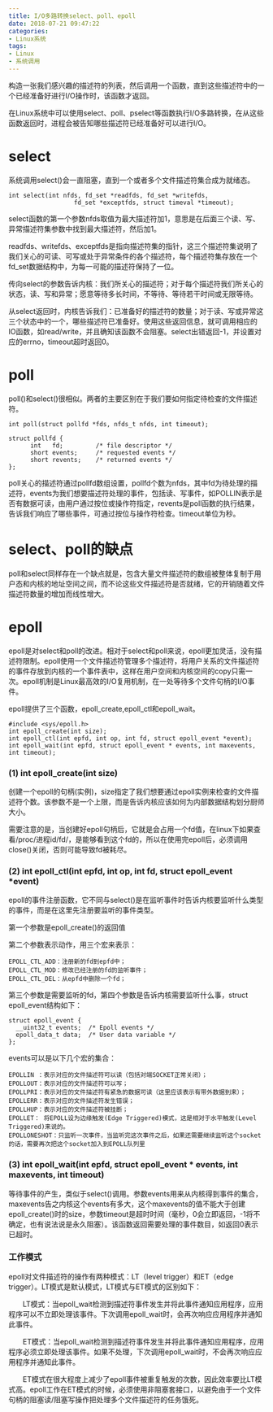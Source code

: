 ```yaml
---
title: I/O多路转换select、poll、epoll
date: 2018-07-21 09:47:22
categories: 
- Linux系统
tags:
- Linux
- 系统调用
---
```



构造一张我们感兴趣的描述符的列表，然后调用一个函数，直到这些描述符中的一个已经准备好进行I/O操作时，该函数才返回。

在Linux系统中可以使用select、poll、pselect等函数执行I/O多路转换，在从这些函数返回时，进程会被告知哪些描述符已经准备好可以进行I/O。


# select

系统调用select()会一直阻塞，直到一个或者多个文件描述符集合成为就绪态。

```
int select(int nfds, fd_set *readfds, fd_set *writefds,
                  fd_set *exceptfds, struct timeval *timeout);
```

select函数的第一个参数nfds取值为最大描述符加1，意思是在后面三个读、写、异常描述符集参数中找到最大描述符，然后加1。

readfds、writefds、exceptfds是指向描述符集的指针，这三个描述符集说明了我们关心的可读、可写或处于异常条件的各个描述符，每个描述符集存放在一个fd_set数据结构中，为每一可能的描述符保持了一位。

传向select的参数告诉内核：我们所关心的描述符；对于每个描述符我们所关心的状态，读、写和异常；愿意等待多长时间，不等待、等待若干时间或无限等待。

从select返回时，内核告诉我们：已准备好的描述符的数量；对于读、写或异常这三个状态中的一个，哪些描述符已准备好。使用这些返回信息，就可调用相应的IO函数，如read/write，并且确知该函数不会阻塞。select出错返回-1，并设置对应的errno，timeout超时返回0。


# poll

poll()和select()很相似。两者的主要区别在于我们要如何指定待检查的文件描述符。

```
int poll(struct pollfd *fds, nfds_t nfds, int timeout);

struct pollfd {
      int   fd;         /* file descriptor */
      short events;     /* requested events */
      short revents;    /* returned events */
};
```

poll关心的描述符通过pollfd数组设置，pollfd个数为nfds，其中fd为待处理的描述符，events为我们想要描述符处理的事件，包括读、写事件，如POLLIN表示是否有数据可读，由用户通过按位或操作符指定，revents是poll函数的执行结果，告诉我们响应了哪些事件，可通过按位与操作符检查。timeout单位为秒。


# select、poll的缺点
poll和select同样存在一个缺点就是，包含大量文件描述符的数组被整体复制于用户态和内核的地址空间之间，而不论这些文件描述符是否就绪，它的开销随着文件描述符数量的增加而线性增大。

# epoll

epoll是对select和poll的改进。相对于select和poll来说，epoll更加灵活，没有描述符限制。epoll使用一个文件描述符管理多个描述符，将用户关系的文件描述符的事件存放到内核的一个事件表中，这样在用户空间和内核空间的copy只需一次。epoll机制是Linux最高效的I/O复用机制，在一处等待多个文件句柄的I/O事件。

epoll提供了三个函数，epoll_create,epoll_ctl和epoll_wait。

```
#include <sys/epoll.h>
int epoll_create(int size);
int epoll_ctl(int epfd, int op, int fd, struct epoll_event *event);
int epoll_wait(int epfd, struct epoll_event * events, int maxevents, int timeout);
```

### (1) int epoll_create(int size)

创建一个epoll的句柄(实例)，size指定了我们想要通过epoll实例来检查的文件描述符个数。该参数不是一个上限，而是告诉内核应该如何为内部数据结构划分厨师大小。

需要注意的是，当创建好epoll句柄后，它就是会占用一个fd值，在linux下如果查看/proc/进程id/fd/，是能够看到这个fd的，所以在使用完epoll后，必须调用close()关闭，否则可能导致fd被耗尽。

### (2) int epoll_ctl(int epfd, int op, int fd, struct epoll_event *event)

epoll的事件注册函数，它不同与select()是在监听事件时告诉内核要监听什么类型的事件，而是在这里先注册要监听的事件类型。

第一个参数是epoll_create()的返回值

第二个参数表示动作，用三个宏来表示：

	EPOLL_CTL_ADD：注册新的fd到epfd中；
	EPOLL_CTL_MOD：修改已经注册的fd的监听事件；
	EPOLL_CTL_DEL：从epfd中删除一个fd；

第三个参数是需要监听的fd，第四个参数是告诉内核需要监听什么事，struct epoll_event结构如下：

```
struct epoll_event {
  __uint32_t events;  /* Epoll events */
  epoll_data_t data;  /* User data variable */
};
```

events可以是以下几个宏的集合：

	EPOLLIN ：表示对应的文件描述符可以读（包括对端SOCKET正常关闭）；
	EPOLLOUT：表示对应的文件描述符可以写；
	EPOLLPRI：表示对应的文件描述符有紧急的数据可读（这里应该表示有带外数据到来）；
	EPOLLERR：表示对应的文件描述符发生错误；
	EPOLLHUP：表示对应的文件描述符被挂断；
	EPOLLET： 将EPOLL设为边缘触发(Edge Triggered)模式，这是相对于水平触发(Level Triggered)来说的。
	EPOLLONESHOT：只监听一次事件，当监听完这次事件之后，如果还需要继续监听这个socket的话，需要再次把这个socket加入到EPOLL队列里
	

### (3) int epoll_wait(int epfd, struct epoll_event * events, int maxevents, int timeout)

等待事件的产生，类似于select()调用。参数events用来从内核得到事件的集合，maxevents告之内核这个events有多大，这个maxevents的值不能大于创建epoll_create()时的size，参数timeout是超时时间（毫秒，0会立即返回，-1将不确定，也有说法说是永久阻塞）。该函数返回需要处理的事件数目，如返回0表示已超时。


### 工作模式

epoll对文件描述符的操作有两种模式：LT（level trigger）和ET（edge trigger）。LT模式是默认模式，LT模式与ET模式的区别如下：

　　LT模式：当epoll_wait检测到描述符事件发生并将此事件通知应用程序，应用程序可以不立即处理该事件。下次调用epoll_wait时，会再次响应应用程序并通知此事件。

　　ET模式：当epoll_wait检测到描述符事件发生并将此事件通知应用程序，应用程序必须立即处理该事件。如果不处理，下次调用epoll_wait时，不会再次响应应用程序并通知此事件。

　　ET模式在很大程度上减少了epoll事件被重复触发的次数，因此效率要比LT模式高。epoll工作在ET模式的时候，必须使用非阻塞套接口，以避免由于一个文件句柄的阻塞读/阻塞写操作把处理多个文件描述符的任务饿死。